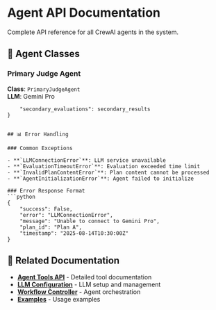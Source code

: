 # Agent API Documentation

Complete API reference for all CrewAI agents in the system.

## 🤖 Agent Classes

### Primary Judge Agent

**Class**: `PrimaryJudgeAgent`  
**LLM**: Gemini Pro  










































        "secondary_evaluations": secondary_results
    }
```

## 📊 Error Handling

### Common Exceptions

- **`LLMConnectionError`**: LLM service unavailable
- **`EvaluationTimeoutError`**: Evaluation exceeded time limit  
- **`InvalidPlanContentError`**: Plan content cannot be processed
- **`AgentInitializationError`**: Agent failed to initialize

### Error Response Format
```python
{
    "success": False,
    "error": "LLMConnectionError",
    "message": "Unable to connect to Gemini Pro",
    "plan_id": "Plan A",
    "timestamp": "2025-08-14T10:30:00Z"
}
```

## 🔗 Related Documentation

- **[Agent Tools API](./agent-tools.md)** - Detailed tool documentation
- **[LLM Configuration](./llm-config.md)** - LLM setup and management
- **[Workflow Controller](./workflow-controller.md)** - Agent orchestration
- **[Examples](../examples/agent-examples.md)** - Usage examples
